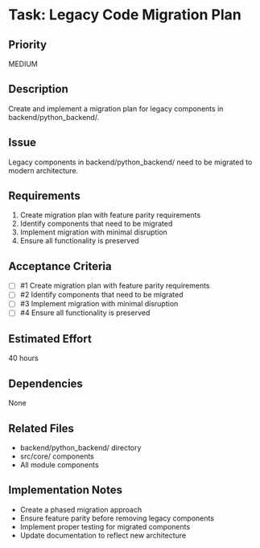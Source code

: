 # Task: Legacy Code Migration Plan

## Priority
MEDIUM

## Description
Create and implement a migration plan for legacy components in backend/python_backend/.

## Issue
Legacy components in backend/python_backend/ need to be migrated to modern architecture.

## Requirements
1. Create migration plan with feature parity requirements
2. Identify components that need to be migrated
3. Implement migration with minimal disruption
4. Ensure all functionality is preserved

## Acceptance Criteria
<!-- AC:BEGIN -->
- [ ] #1 Create migration plan with feature parity requirements
- [ ] #2 Identify components that need to be migrated
- [ ] #3 Implement migration with minimal disruption
- [ ] #4 Ensure all functionality is preserved
<!-- AC:END -->

## Estimated Effort
40 hours

## Dependencies
None

## Related Files
- backend/python_backend/ directory
- src/core/ components
- All module components

## Implementation Notes
- Create a phased migration approach
- Ensure feature parity before removing legacy components
- Implement proper testing for migrated components
- Update documentation to reflect new architecture